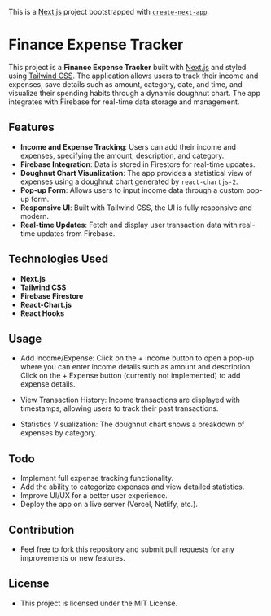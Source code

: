 This is a [Next.js](https://nextjs.org/) project bootstrapped with [`create-next-app`](https://github.com/vercel/next.js/tree/canary/packages/create-next-app).
# Finance Expense Tracker

This project is a **Finance Expense Tracker** built with [Next.js](https://nextjs.org/) and styled using [Tailwind CSS](https://tailwindcss.com/). The application allows users to track their income and expenses, save details such as amount, category, date, and time, and visualize their spending habits through a dynamic doughnut chart. The app integrates with Firebase for real-time data storage and management.

## Features

- **Income and Expense Tracking**: Users can add their income and expenses, specifying the amount, description, and category.
- **Firebase Integration**: Data is stored in Firestore for real-time updates.
- **Doughnut Chart Visualization**: The app provides a statistical view of expenses using a doughnut chart generated by `react-chartjs-2`.
- **Pop-up Form**: Allows users to input income data through a custom pop-up form.
- **Responsive UI**: Built with Tailwind CSS, the UI is fully responsive and modern.
- **Real-time Updates**: Fetch and display user transaction data with real-time updates from Firebase.

## Technologies Used

- **Next.js**
- **Tailwind CSS**
- **Firebase Firestore**
- **React-Chart.js**
- **React Hooks**

## Usage

   - Add Income/Expense:
        Click on the + Income button to open a pop-up where you can enter income details such as amount and description.
        Click on the + Expense button (currently not implemented) to add expense details.

   - View Transaction History:
        Income transactions are displayed with timestamps, allowing users to track their past transactions.

   - Statistics Visualization:
        The doughnut chart shows a breakdown of expenses by category.

## Todo

   - Implement full expense tracking functionality.
   - Add the ability to categorize expenses and view detailed statistics.
   - Improve UI/UX for a better user experience.
   - Deploy the app on a live server (Vercel, Netlify, etc.).

## Contribution

- Feel free to fork this repository and submit pull requests for any improvements or new features.
## License

- This project is licensed under the MIT License.
